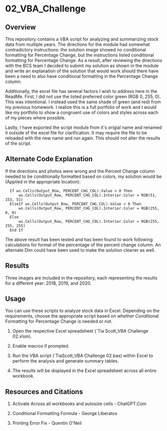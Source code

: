 # 02_VBA_Challenge

## Overview

This repository contains a VBA script for analyzing and summarizing stock data from multiple years. The directions for the module had somewhat contradictory instructions: the solution image showed no conditional formatting for Percentage Change, but the instructions listed conditional formatting for Percentage Change. As a result, after reviewing the directions with the BCS team I decided to submit my solution as shown in the module and write an explanation of the solution that would work should there have been a need to also have conditional formatting in the Percentage Change column.  

Additionally, the excel file has several factors I wish to address here in the ReadMe. First, I did not use the listed preferred color green (RGB 0, 255, 0). This was intentional. I instead used the same shade of green (and red) from my previous homework. I realize this is a full portfolio of work and I would like my portfolio to show a congruent use of colors and styles across each of my pieces where possible. 

Lastly, I have exported the script module from it's origial name and renamed it outside of the excel file for clarification. It may require the file to be reloaded with the new name and run again. This should not alter the results of the script. 

## Alternate Code Explanation

If the directions and photos were wrong and the Percent Change column needed to be conditionally formatted based on colors, my solution would be (Applied in the appropriate location):

      If ws.Cells(Output_Row, PERCENT_CHG_COL).Value > 0 Then
          ws.Cells(Output_Row, PERCENT_CHG_COL).Interior.Color = RGB(51, 153, 51)
      ElseIf ws.Cells(Output_Row, PERCENT_CHG_COL).Value < 0 Then
          ws.Cells(Output_Row, PERCENT_CHG_COL).Interior.Color = RGB(255, 0, 0)
      Else
          ws.Cells(Output_Row, PERCENT_CHG_COL).Interior.Color = RGB(255, 255, 255)
      End If

The above result has been tested and has been found to work following calculations for format of the percentage of the percent change column. An alternate Dim could have been used to make the solution cleaner as well. 

## Results

Three images are included in the repository, each representing the results for a different year: 2018, 2019, and 2020.

## Usage

You can use these scripts to analyze stock data in Excel. Depending on the requirements, choose the appropriate script based on whether Conditional Formatting for Percentage Change is needed or not.

1. Open the respective Excel spreadsheet (`Tia Scott_VBA Challenge 02.xlsm).

2. Enable macros if prompted.

3. Run the VBA script (`TiaScott_VBA Challenge 02.bas) within Excel to perform the analysis and generate summary tables.

4. The results will be displayed in the Excel spreadsheet across all entire workbook.

## Resources and Citations

1. Activate Across all workbooks and autosize cells - ChatGPT.Com

2. Conditional Formatting Formula - George Liberatos

3. Printing Error Fix - Quentin O'Neil
 
